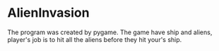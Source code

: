 # AlienInvasion
The program was created by pygame. The game have ship and aliens, player's job is to hit all the aliens before they hit your's ship.
